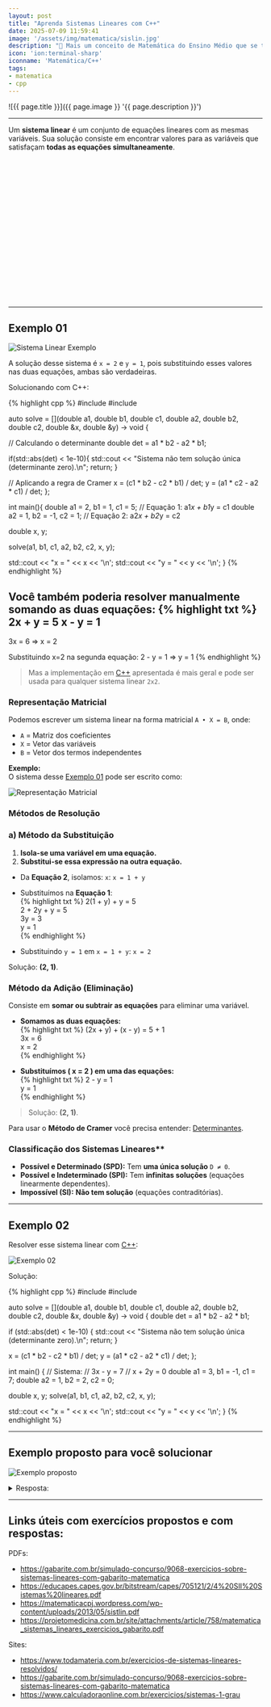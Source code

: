 ```yaml
---
layout: post
title: "Aprenda Sistemas Lineares com C++"
date: 2025-07-09 11:59:41
image: '/assets/img/matematica/sislin.jpg'
description: "📐 Mais um conceito de Matemática do Ensino Médio que se tornou a inda mais relevante na era da Inteligência Artificial."
icon: 'ion:terminal-sharp'
iconname: 'Matemática/C++'
tags:
- matematica
- cpp
---
```


![{{ page.title }}]({{ page.image }} '{{ page.description }}')

---

Um **sistema linear** é um conjunto de equações lineares com as mesmas variáveis. Sua solução consiste em encontrar valores para as variáveis que satisfaçam **todas as equações simultaneamente**.


<!-- SQUARE - GAMES ROOT -->
<script async src="//pagead2.googlesyndication.com/pagead/js/adsbygoogle.js"></script>
<ins class="adsbygoogle"
style="display:inline-block;width:336px;height:280px"
data-ad-client="ca-pub-2838251107855362"
data-ad-slot="5351066970"></ins>
<script>
(adsbygoogle = window.adsbygoogle || []).push({});
</script>

---

## Exemplo 01

![Sistema Linear Exemplo](/assets/img/matematica/01.jpg) 

A solução desse sistema é `x = 2` e `y = 1`, pois substituindo esses valores nas duas equações, ambas são verdadeiras. 

Solucionando com C++:

{% highlight cpp %}
#include <iostream>
#include <cmath>

auto solve = [](double a1, double b1, double c1,
    double a2, double b2, double c2,
    double &x, double &y) -> void {

  // Calculando o determinante
  double det = a1 * b2 - a2 * b1;

  if(std::abs(det) < 1e-10){
    std::cout << "Sistema não tem solução única (determinante zero).\n";
    return;
  }

  // Aplicando a regra de Cramer
  x = (c1 * b2 - c2 * b1) / det;
  y = (a1 * c2 - a2 * c1) / det;
};

int main(){
  double a1 = 2, b1 = 1, c1 = 5;  // Equação 1: a1*x + b1*y = c1
  double a2 = 1, b2 = -1, c2 = 1; // Equação 2: a2*x + b2*y = c2

  double x, y;

  solve(a1, b1, c1, a2, b2, c2, x, y);

  std::cout << "x = " << x << '\n';
  std::cout << "y = " << y << '\n';
}
{% endhighlight %}

Você também poderia resolver manualmente somando as duas equações:
{% highlight txt %}
2x + y = 5
 x - y = 1
---------
3x     = 6  => x = 2

Substituindo x=2 na segunda equação:
2 - y = 1 => y = 1
{% endhighlight %}
> Mas a implementação em [C++](https://terminalroot.com.br/tags#cpp) apresentada é mais geral e pode ser usada para qualquer sistema linear `2x2`.

### Representação Matricial
Podemos escrever um sistema linear na forma matricial `A • X = B`, onde:  
- `A` = Matriz dos coeficientes  
- `X` = Vetor das variáveis  
- `B` = Vetor dos termos independentes  

**Exemplo:**  
O sistema desse [Exemplo 01](#exemplo-01) pode ser escrito como:

![Representação Matricial](/assets/img/matematica/02.jpg) 

### Métodos de Resolução
### **a) Método da Substituição**  
1. **Isola-se uma variável em uma equação.**  
2. **Substitui-se essa expressão na outra equação.**  

- Da **Equação 2**, isolamos: `x`:  `x = 1 + y`
- Substituímos na **Equação 1**:  
{% highlight txt %}
2(1 + y) + y = 5  
2 + 2y + y = 5  
3y = 3  
y = 1  
{% endhighlight %}

- Substituindo `y = 1` em `x = 1 + y`:  `x = 2`  

Solução: **(2, 1)**.

### Método da Adição (Eliminação)
Consiste em **somar ou subtrair as equações** para eliminar uma variável.  

- **Somamos as duas equações:**  
{% highlight txt %}
(2x + y) + (x - y) = 5 + 1  
3x = 6  
x = 2  
{% endhighlight %}

- **Substituímos \( x = 2 \) em uma das equações:**  
{% highlight txt %}
2 - y = 1  
y = 1  
{% endhighlight %}
> Solução: **(2, 1)**.  

Para usar o **Método de Cramer** você precisa entender: [Determinantes](https://terminalroot.com.br/2025/06/aprenda-matrizes-e-determinantes-com-cpp.html).

### Classificação dos Sistemas Lineares**  
- **Possível e Determinado (SPD):** Tem **uma única solução** `D ≠ 0`.  
- **Possível e Indeterminado (SPI):** Tem **infinitas soluções** (equações linearmente dependentes).  
- **Impossível (SI):** **Não tem solução** (equações contraditórias).

---

## Exemplo 02
Resolver esse sistema linear com [C++](https://terminalroot.com.br/tags#cpp):

![Exemplo 02](/assets/img/matematica/03.jpg) 

Solução:

{% highlight cpp %}
#include <iostream>
#include <cmath>

auto solve = [](double a1, double b1, double c1,
    double a2, double b2, double c2,
    double &x, double &y) -> void {
  double det = a1 * b2 - a2 * b1;

  if (std::abs(det) < 1e-10) {
    std::cout << "Sistema não tem solução única (determinante zero).\n";
    return;
  }

  x = (c1 * b2 - c2 * b1) / det;
  y = (a1 * c2 - a2 * c1) / det;
};

int main() {
  // Sistema:
  // 3x - y = 7
  // x + 2y = 0
  double a1 = 3, b1 = -1, c1 = 7;
  double a2 = 1, b2 = 2,  c2 = 0;

  double x, y;
  solve(a1, b1, c1, a2, b2, c2, x, y);

  std::cout << "x = " << x << '\n';
  std::cout << "y = " << y << '\n';
}
{% endhighlight %}

---

## Exemplo proposto para você solucionar

![Exemplo proposto](/assets/img/matematica/04.jpg) 


<details>
 <summary>Resposta:</summary>

+ O sistema tem infinitas soluções.
+ É um sistema possível e indeterminado.

A solução geral pode ser expressa, por exemplo, em termos de um parâmetro t:
{% highlight txt %}
x = (5 - t) / 2
y = t
{% endhighlight %}

</details>

---

## Links úteis com exercícios propostos e com respostas:
PDFs:
+ <https://gabarite.com.br/simulado-concurso/9068-exercicios-sobre-sistemas-lineares-com-gabarito-matematica>
+ <https://educapes.capes.gov.br/bitstream/capes/705121/2/4%20SII%20Sistemas%20lineares.pdf>
+ <https://matematicacpj.wordpress.com/wp-content/uploads/2013/05/sistlin.pdf>
+ <https://projetomedicina.com.br/site/attachments/article/758/matematica_sistemas_lineares_exercicios_gabarito.pdf>

Sites:
+ <https://www.todamateria.com.br/exercicios-de-sistemas-lineares-resolvidos/>
+ <https://gabarite.com.br/simulado-concurso/9068-exercicios-sobre-sistemas-lineares-com-gabarito-matematica>
+ <https://www.calculadoraonline.com.br/exercicios/sistemas-1-grau>

